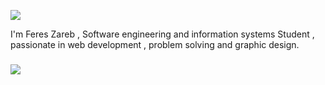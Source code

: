 ![](https://github.com/fereszareb/presentation/blob/main/header.svg)


I'm Feres Zareb , Software engineering and information systems Student , passionate in web development , problem solving and graphic design. 
###


![](https://github.com/fereszareb/presentation/blob/main/goals.svg)

